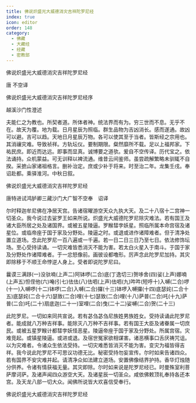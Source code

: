 ```yaml
---
title: 佛说炽盛光大威德消灾吉祥陀罗尼经
index: true
icon: editor
order: 148
category:
  - 佛藏
  - 大藏经
  - 经藏
  - 密教部
---
```


  佛说炽盛光大威德消灾吉祥陀罗尼经  

唐 不空译  

佛说炽盛光大威德消灾吉祥陀罗尼经序  

越溪沙门性澄述  

夫能仁之为教也。所契者道。所体者神。统法界而有为。穷三世而不息。无乎不在。故天为覆。地为载。日月星辰为照临。群生品物为吉凶消长。感而遂通。故凶可以避。吉可以趋。天地日月星辰万物。各可以使其至于当者。皆斯经之宗用也。其消禳灾难。导致祯祥。方轨坛仪。要制期限。粲然靡所不载。足以上福邦家。下祐民庶。即近而达远。即事而显真。诚博要之道欤。爰自不空传译。历代宝之。依法诵持。众机蒙益。可无训释以裨流通。维昔云间鉴师。虽尝疏解繁略未驯辄不自揆。采摭山家诸祖格言。删补治定。庶或少补于将来。时至治二年。龙集壬戌。奉诏赴都。乘驿淮河。中秋日叙。  

佛说炽盛光大威德消灾吉祥陀罗尼经  

唐特进试鸿胪卿三藏沙门大广智不空奉　诏译  

尔时释迦牟尼佛在净居天宫。告诸宿曜游空天众九执大天。及二十八宿十二宫神一切圣众。我今说过去娑罗王如来所说。炽盛光大威德陀罗尼除灾难法。若有国王及诸大臣所居之处及诸国界。或被五星陵逼。罗睺彗孛妖星。照临所属本命宫宿及诸星位。或临帝座于国于家及分野处。陵逼之时。或退或进作诸障难者。但于清净处置立道场。念此陀罗尼一百八遍或一千遍。若一日二日三日乃至七日。依法修饰坛场。至心受持读诵。一切灾难皆悉消灭不能为害。若太白火星入于南斗。于国于家及分野处作诸障难者。于一忿怒像前。画彼设都噜形。厉声念此陀罗尼加持。其灾即除移于不顺王命悖逆人身上。受者即说陀罗尼曰。  

曩谟三满跢(一)没驮喃(上声二)阿钵啰(二合)底(丁逸切三)贺哆舍(四)娑(上声)娜喃(上声五)怛侄他(六)唵(引七)佉佉(八)佉呬(上声)佉呬(九)吽吽(短呼十)入嚩(二合)啰(十一)入嚩啰(十二)钵啰(二合)入嚩(二合)攞(十三)钵啰入嚩攞(十四)底瑟姹(二合十五)底瑟姹(二合十六)瑟致(二合)哩(十七)瑟致(二合)哩(十八)萨普(二合)吒(十九)萨普(二合)吒(二十)扇底迦(二十一)室哩(二合)曳(二十二)娑嚩(二合)贺(二十三)  

此陀罗尼。一切如来同共宣说。若有苾刍苾刍尼族姓男族姓女。受持读诵此陀罗尼者。能成就八万种吉祥事。能除灭八万种不吉祥事。若有国王大臣及诸眷属一切庶民。或被五星罗睺计都彗孛妖怪恶星。陵逼帝座于国于家及分野处。所属宫宿。灾难竞起。或镇星陵逼。或进或退。及宿世冤家欲相谋害。诸恶横事口舌厌祷咒诅。以为灾难者。令诸众生依法受持。一切灾难悉皆消灭不能为害。变灾为福皆得吉祥。我今说此陀罗尼不可思议功德无比。秘密受持勿妄宣传。尔时如来告诸四众。若有国界不安灾难并起。请清净众如法建立道场。安置佛像结界护持。香华灯烛随分供养。令诸有情获福无量。其灾即除。尔时如来说是陀罗尼经已。时曼殊室利菩萨摩诃萨。及诸声闻四众游空大天。及诸星辰一切圣众。咸依佛敕顶礼奉持各还本宫。及天龙八部一切大众。闻佛所说皆大欢喜信受奉行。  

佛说炽盛光大威德消灾吉祥陀罗尼经  
